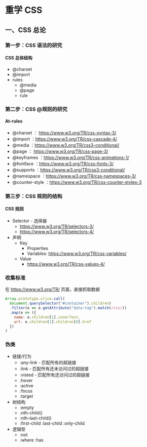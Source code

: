 # 重学 CSS

## 一、CSS 总论
### 第一步：CSS 语法的研究
#### CSS 总体结构
* @charset
* @import
* rules
  * @media
  * @page
  * rule

### 第二步：CSS @规则的研究
#### At-rules
* @charset ： https://www.w3.org/TR/css-syntax-3/  
* @import ：https://www.w3.org/TR/css-cascade-4/  
* @media ：https://www.w3.org/TR/css3-conditional/  
* @page ： https://www.w3.org/TR/css-page-3/  
* @keyframes ：https://www.w3.org/TR/css-animations-1/  
* @fontface ：https://www.w3.org/TR/css-fonts-3/  
* @supports ：https://www.w3.org/TR/css3-conditional/  
* @namespace ：https://www.w3.org/TR/css-namespaces-3/  
* @counter-style ：https://www.w3.org/TR/css-counter-styles-3   

### 第三步：CSS 规则的结构
#### CSS 规则
* Selector - 选择器
  * https://www.w3.org/TR/selectors-3/  
  * https://www.w3.org/TR/selectors-4/  
* 声明
  * Key
    * Properties
    * Variables: https://www.w3.org/TR/css-variables/  
  * Value
    * https://www.w3.org/TR/css-values-4/  


### 收集标准
在 https://www.w3.org/TR/ 页面，直接抓取数据
```javascript
Array.prototype.slice.call(
  document.querySelector("#container").children)
  .filter(e => e.getAttribute("data-tag").match(/css/))
  .map(e => ({
    name: e.children[1].innerText,
    url: e.children[1].children[0].href
  })
)
```


### 伪类
* 链接/行为
  * :any-link - 匹配所有的超链接
  * :link - 匹配所有还未访问过的超链接
  * :visted - 匹配所有还访问过的超链接
  * :hover
  * :active
  * :focus
  * :target
* 树结构
  * :empty
  * :nth-child()
  * :nth-last-child()
  * :first-child :last-child :only-child
* 逻辑型
  * :not
  * :where :has

